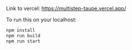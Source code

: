 Link to vercel: https://multistep-taupe.vercel.app/

To run this on your localhost:
```bash
npm install
npm run build
npm run start
```
